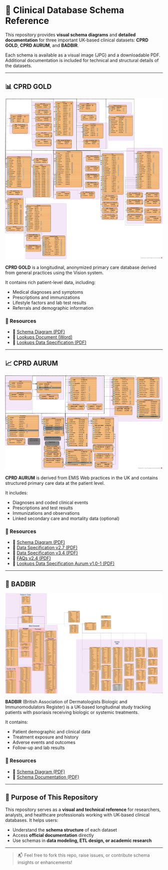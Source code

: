 # 🧬 Clinical Database Schema Reference

This repository provides **visual schema diagrams** and **detailed documentation** for three important UK-based clinical datasets: **CPRD GOLD**, **CPRD AURUM**, and **BADBIR**.

Each schema is available as a visual image (JPG) and a downloadable PDF. Additional documentation is included for technical and structural details of the datasets.

---

## 📊 CPRD GOLD

![CPRD GOLD Schema](CPRD%20GOLD.jpg)

**CPRD GOLD** is a longitudinal, anonymized primary care database derived from general practices using the Vision system.

It contains rich patient-level data, including:

- Medical diagnoses and symptoms  
- Prescriptions and immunizations  
- Lifestyle factors and lab test results  
- Referrals and demographic information  

### 🔗 Resources

- 📄 [Schema Diagram (PDF)](CPRD%20GOLD.pdf)
- 📝 [Lookups Document (Word)](CPRD%20GOLD%202024_05_LookupsXXX.docx)
- 📄 [Lookups Data Specification (PDF)](CPRD%20GOLD%20Lookups_Data_Specification.docx)

---

## 📈 CPRD AURUM

![CPRD AURUM Schema](CPRD%20AURUM.jpg)

**CPRD AURUM** is derived from EMIS Web practices in the UK and contains structured primary care data at the patient level.

It includes:

- Diagnoses and coded clinical events  
- Prescriptions and test results  
- Immunizations and observations  
- Linked secondary care and mortality data (optional)  

### 🔗 Resources

- 📄 [Schema Diagram (PDF)](CPRD%20AURUM.pdf)
- 📄 [Data Specification v2.7 (PDF)](CPRD%20AURUM%20Data%20Specification%20v2.7.pdf)
- 📄 [Data Specification v3.4 (PDF)](CPRD%20AURUM%20Data%20Specification%20v3.4.pdf)
- 📄 [FAQs v2.4 (PDF)](CPRD%20AURUM%20FAQs%20v2.4.pdf)
- 📄 [Lookups Data Specification Aurum v1.0-1 (PDF)](CPRD%20AURUM%20Lookups_Data_Specification_Aurum_v1.0-1.pdf)

---

## 🧪 BADBIR

![BADBIR Schema](BADBIR.jpg)

**BADBIR** (British Association of Dermatologists Biologic and Immunomodulators Register) is a UK-based longitudinal study tracking patients with psoriasis receiving biologic or systemic treatments.

It contains:

- Patient demographic and clinical data  
- Treatment exposure and history  
- Adverse events and outcomes  
- Follow-up and lab results  

### 🔗 Resources

- 📄 [Schema Diagram (PDF)](BADBIR.pdf)
- 📄 [Schema Documentation (PDF)](BADBIR%20SCHEMA%20DOCUMENTATION.pdf)

---

## 📂 Purpose of This Repository

This repository serves as a **visual and technical reference** for researchers, analysts, and healthcare professionals working with UK-based clinical databases. It helps users:

- Understand the **schema structure** of each dataset  
- Access **official documentation** directly  
- Use schemas in **data modeling, ETL design, or academic research**

---

> 📬 Feel free to fork this repo, raise issues, or contribute schema insights or enhancements!
